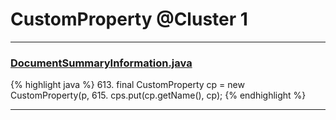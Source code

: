 # CustomProperty @Cluster 1

***

### [DocumentSummaryInformation.java](https://searchcode.com/codesearch/view/15642675/)
{% highlight java %}
613. final CustomProperty cp = new CustomProperty(p,
615. cps.put(cp.getName(), cp);
{% endhighlight %}

***

